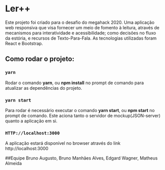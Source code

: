 # Ler++

Este projeto foi criado para o desafio  do megahack 2020. 
Uma aplicação web responsiva que visa fornecer um meio de fomento à leitura, através de mecanismos para interatividade e acessibilidade; como decisões no fluxo da estória, e recursos de Texto-Para-Fala. As tecnologias utilizadas foram React e Bootstrap.

## Como rodar o projeto:

### `yarn`
Rodar o comando **yarn**, ou **npm install** no prompt de comando para atualizar as dependências do projeto.

### `yarn start`
Para rodar é necessário executar o comando **yarn start**, ou **npm start** no prompt de comando. Este aciona tanto o servidor de mockup(JSON-server) quanto a aplicação em si.

### `HTTP://localhost:3000`
A aplicação estará disponível no browser através do link http://localhost:3000

##Equipe
Bruno Augusto, Bruno Manhães Alves, Edgard Wagner, Matheus Almeida


